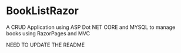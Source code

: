 # BookListRazor
A CRUD Application using ASP Dot NET CORE and MYSQL to manage books using RazorPages and MVC

NEED TO UPDATE THE README
